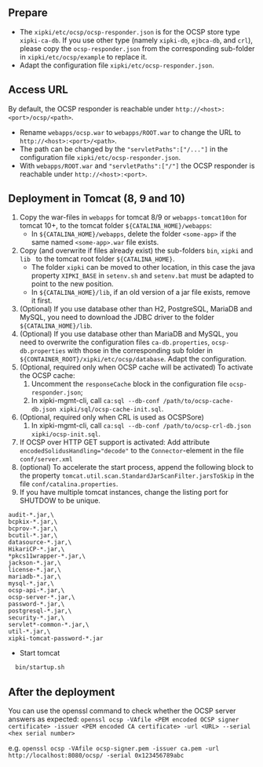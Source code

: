 Prepare
-----
- The `xipki/etc/ocsp/ocsp-responder.json` is for the OCSP store type `xipki-ca-db`. If you use
  other type (namely `xipki-db`, `ejbca-db`, and `crl`), please copy the `ocsp-responder.json` from
  the corresponding sub-folder in `xipki/etc/ocsp/example` to replace it.
- Adapt the configuration file `xipki/etc/ocsp-responder.json`.

Access URL
-----
By default, the OCSP responder is reachable under `http://<host>:<port>/ocsp/<path>`.
 - Rename `webapps/ocsp.war` to `webapps/ROOT.war` to change the URL to
   `http://<host>:<port>/<path>`.
 - The path can be changed by the `"servletPaths":["/..."]` in the configuration
   file `xipki/etc/ocsp-responder.json`.
 - With `webapps/ROOT.war` and `"servletPaths":["/"]` the OCSP responder is reachable
   under `http://<host>:<port>`.

Deployment in Tomcat (8, 9 and 10)
----
1. Copy the war-files in `webapps` for tomcat 8/9 or `webapps-tomcat10on` for tomcat 10+,
   to the tomcat folder `${CATALINA_HOME}/webapps`:
    - In `${CATALINA_HOME}/webapps`, delete the folder `<some-app>` if the same named `<some-app>.war` file exists.
2. Copy (and overwrite if files already exist) the sub-folders `bin`, `xipki` and `lib `
   to the tomcat root folder `${CATALINA_HOME}`.
    - The folder `xipki` can be moved to other location, in this case the java property `XIPKI_BASE` in
      `setenv.sh` and `setenv.bat` must be adapted to point to the new position.
    - In `${CATALINA_HOME}/lib`, if an old version of a jar file exists, remove it first.
3. (Optional) If you use database other than H2, PostgreSQL, MariaDB and MySQL, you need to download
   the JDBC driver to the folder `${CATALINA_HOME}/lib`.
4. (Optional) If you use database other than MariaDB and MySQL, you need to overwrite the
   configuration files `ca-db.properties`, `ocsp-db.properties` with those in the corresponding sub
   folder in `${CONTAINER_ROOT}/xipki/etc/ocsp/database`. Adapt the configuration.
5. (Optional, required only when OCSP cache will be activated) 
   To activate the OCSP cache:
   1) Uncomment the `responseCache` block in the configuration file `ocsp-responder.json`;
   2) In xipki-mgmt-cli, call
      `ca:sql --db-conf /path/to/ocsp-cache-db.json xipki/sql/ocsp-cache-init.sql`.
6. (Optional, required only when CRL is used as OCSPSore) 
   1) In xipki-mgmt-cli, call 
      `ca:sql --db-conf /path/to/ocsp-crl-db.json xipki/ocsp-init.sql`.
7. If OCSP over HTTP GET support is activated: Add attribute `encodedSolidusHandling="decode"` to the 
  `Connector`-element in the file `conf/server.xml`
8. (optional) To accelerate the start process, append the following block to the property
`tomcat.util.scan.StandardJarScanFilter.jarsToSkip` in the file `conf/catalina.properties`.
9. If you have multiple tomcat instances, change the listing port for SHUTDOW to be unique.

```
audit-*.jar,\
bcpkix-*.jar,\
bcprov-*.jar,\
bcutil-*.jar,\
datasource-*.jar,\
HikariCP-*.jar,\
*pkcs11wrapper-*.jar,\
jackson-*.jar,\
license-*.jar,\
mariadb-*.jar,\
mysql-*.jar,\
ocsp-api-*.jar,\
ocsp-server-*.jar,\
password-*.jar,\
postgresql-*.jar,\
security-*.jar,\
servlet*-common-*.jar,\
util-*.jar,\
xipki-tomcat-password-*.jar
```

- Start tomcat

```sh
  bin/startup.sh
```

After the deployment
-----
You can use the openssl command to check whether the OCSP server answers as expected:
  `openssl ocsp -VAfile <PEM encoded OCSP signer certificate> -issuer <PEM encoded CA certificate> -url <URL> --serial <hex serial number>`
  
e.g.
  `openssl ocsp -VAfile ocsp-signer.pem -issuer ca.pem -url http://localhost:8080/ocsp/ -serial 0x123456789abc`
